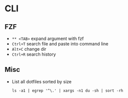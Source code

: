 # CLI

## FZF

- `** <TAB>` expand argument with fzf
- `Ctrl+T` search file and paste into command line
- `Alt+C` change dir
- `Ctrl+R` search history

## Misc

- List all dotfiles sorted by size
  ```
  ls -a1 | egrep '^\.' | xargs -n1 du -sh | sort -rh
  ```
